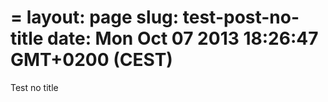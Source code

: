 =
layout: page
slug: test-post-no-title
date: Mon Oct 07 2013 18:26:47 GMT+0200 (CEST)
=

Test no title
